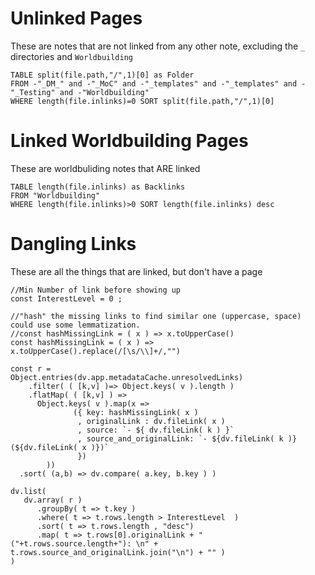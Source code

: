 # Unlinked Pages

These are notes that are not linked from any other note, excluding the `_` directories and `Worldbuilding`

```dataview
TABLE split(file.path,"/",1)[0] as Folder 
FROM -"_DM_" and -"_MoC" and -"_templates" and -"_templates" and -"_Testing" and -"Worldbuilding"
WHERE length(file.inlinks)=0 SORT split(file.path,"/",1)[0]
```

# Linked Worldbuilding Pages

These are worldbuliding notes that ARE linked

```dataview
TABLE length(file.inlinks) as Backlinks
FROM "Worldbuilding"
WHERE length(file.inlinks)>0 SORT length(file.inlinks) desc
```

# Dangling Links

These are all the things that are linked, but don't have a page

```dataviewjs
//Min Number of link before showing up
const InterestLevel = 0 ; 

//"hash" the missing links to find similar one (uppercase, space) could use some lemmatization.
//const hashMissingLink = ( x ) => x.toUpperCase()
const hashMissingLink = ( x ) => x.toUpperCase().replace(/[\s/\\]+/,"")

const r = 
Object.entries(dv.app.metadataCache.unresolvedLinks) 
	.filter( ( [k,v] )=> Object.keys( v ).length ) 
	.flatMap( ( [k,v] ) => 
      Object.keys( v ).map(x => 
              ({ key: hashMissingLink( x ) 
               , originalLink : dv.fileLink( x )
               , source: `- ${ dv.fileLink( k ) }`
               , source_and_originalLink: `- ${dv.fileLink( k )} (${dv.fileLink( x )})`
               })
        ))  
  .sort( (a,b) => dv.compare( a.key, b.key ) )

dv.list(
   dv.array( r )
      .groupBy( t => t.key )
      .where( t => t.rows.length > InterestLevel  )
      .sort( t => t.rows.length , "desc")
      .map( t => t.rows[0].originalLink + " ("+t.rows.source.length+"): \n" + t.rows.source_and_originalLink.join("\n") + "" )
)
```
